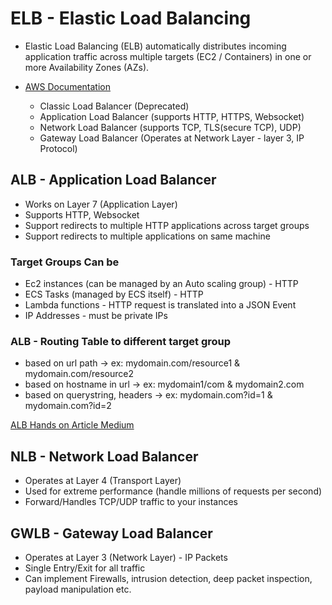# ELB - Elastic Load Balancing

- Elastic Load Balancing (ELB) automatically distributes incoming application traffic across multiple targets (EC2 / Containers) in one or more Availability Zones (AZs). 
- [AWS Documentation](https://aws.amazon.com/elasticloadbalancing/)

    - Classic Load Balancer (Deprecated)
    - Application Load Balancer (supports HTTP, HTTPS, Websocket)
    - Network Load Balancer (supports TCP, TLS(secure TCP), UDP)
    - Gateway Load Balancer (Operates at Network Layer - layer 3, IP Protocol)


## ALB - Application Load Balancer
- Works on Layer 7 (Application Layer)
- Supports HTTP, Websocket
- Support redirects to multiple HTTP applications across target groups
- Support redirects to multiple applications on same machine

### Target Groups Can be
- Ec2 instances (can be managed by an Auto scaling group) - HTTP
- ECS Tasks (managed by ECS itself) - HTTP
- Lambda functions - HTTP request is translated into a JSON Event
- IP Addresses - must be private IPs 

###  ALB - Routing Table to different target group
- based on url path -> ex:  mydomain.com/resource1 & mydomain.com/resource2
- based on hostname in url -> ex: mydomain1/com & mydomain2.com
- based on querystring, headers -> ex: mydomain.com?id=1 & mydomain.com?id=2

[ALB Hands on Article Medium](https://hkcodeblogs.medium.com/scaling-with-aws-1-application-load-balancer-alb-b9ea2edb5f46)

## NLB - Network Load Balancer
- Operates at Layer 4 (Transport Layer)
- Used for extreme performance (handle millions of requests per second)
- Forward/Handles TCP/UDP traffic to your instances

## GWLB - Gateway Load Balancer
- Operates at Layer 3 (Network Layer) - IP Packets
- Single Entry/Exit for all traffic
- Can implement Firewalls, intrusion detection, deep packet inspection, payload manipulation etc.